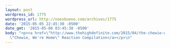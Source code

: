 ```yaml
---
layout: post
wordpress_id: 1775
wordpress_url: http://noesbueno.com/archives/1775
date: '2015-05-05 22:45:30 -0500'
date_gmt: '2015-05-06 03:45:30 -0500'
body: "<p><a href=\"http://www.thehighdefinite.com/2015/04/the-chewie-were-home-reaction-compilation/\">The
  \"Chewie, We're Home\" Reaction Compilation</a></p>\n"
---
```

